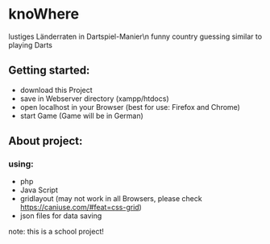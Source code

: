 # knoWhere
lustiges Länderraten in Dartspiel-Manier\n
funny country guessing similar to playing Darts

## Getting started:
- download this Project 
- save in Webserver directory (xampp/htdocs)
- open localhost in your Browser (best for use: Firefox and Chrome)
- start Game (Game will be in German)

## About project:

### using:
- php
- Java Script
- gridlayout (may not work in all Browsers, please check https://caniuse.com/#feat=css-grid)
- json files for data saving

note: this is a school project!
